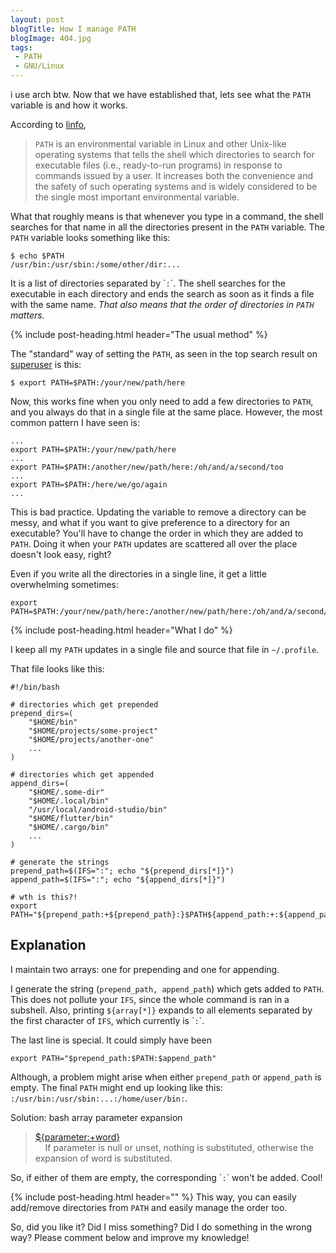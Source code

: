 ```yaml
---
layout: post
blogTitle: How I manage PATH
blogImage: 404.jpg
tags:
 - PATH
 - GNU/Linux
---
```


i use arch btw. Now that we have established that, lets see what the `PATH` variable is and how it works.

According to <a href="http://www.linfo.org/path_env_var.html">linfo</a>,
<blockquote class="blockquote"><code>PATH</code> is an environmental variable in Linux and other Unix-like operating systems that tells the shell which directories to search for executable files (i.e., ready-to-run programs) in response to commands issued by a user. It increases both the convenience and the safety of such operating systems and is widely considered to be the single most important environmental variable.</blockquote>

<div class="py-4"></div>

What that roughly means is that whenever you type in a command, the shell searches for that name in all the directories present in the <code>PATH</code> variable. The <code>PATH</code> variable looks something like this:

```shell
$ echo $PATH
/usr/bin:/usr/sbin:/some/other/dir:...
```

It is a list of directories separated by \``:`\`. The shell searches for the executable in each directory and ends the search as soon as it finds a file with the same name. *That also means that the order of directories in `PATH` matters.*

{% include post-heading.html header="The usual method" %}

The "standard" way of setting the `PATH`, as seen in the top search result on <a href="https://superuser.com/a/488175">superuser</a> is this:
```shell
$ export PATH=$PATH:/your/new/path/here
```

Now, this works fine when you only need to add a few directories to `PATH`, and you always do that in a single file at the same place. However, the most common pattern I have seen is:
```shell
...
export PATH=$PATH:/your/new/path/here
...
export PATH=$PATH:/another/new/path/here:/oh/and/a/second/too
...
export PATH=$PATH:/here/we/go/again
...
```

This is bad practice. Updating the variable to remove a directory can be messy, and what if you want to give preference to a directory for an executable? You'll have to change the order in which they are added to `PATH`. Doing it when your `PATH` updates are scattered all over the place doesn't look easy, right?

Even if you write all the directories in a single line, it get a little overwhelming sometimes:
```shell
export PATH=$PATH:/your/new/path/here:/another/new/path/here:/oh/and/a/second/too:/here/we/go/again:...
```

{% include post-heading.html header="What I do" %}

I keep all my `PATH` updates in a single file and source that file in `~/.profile`.

That file looks like this:
```shell
#!/bin/bash

# directories which get prepended
prepend_dirs=(
    "$HOME/bin"
    "$HOME/projects/some-project"
    "$HOME/projects/another-one"
    ...
)

# directories which get appended
append_dirs=(
    "$HOME/.some-dir"
    "$HOME/.local/bin"
    "/usr/local/android-studio/bin"
    "$HOME/flutter/bin"
    "$HOME/.cargo/bin"
    ...
)

# generate the strings
prepend_path=$(IFS=":"; echo "${prepend_dirs[*]}")
append_path=$(IFS=":"; echo "${append_dirs[*]}")

# wth is this?!
export PATH="${prepend_path:+${prepend_path}:}$PATH${append_path:+:${append_path}}"
```

<h2 class="section-header pt-4">Explanation</h2>
I maintain two arrays: one for prepending and one for appending.

I generate the string (`prepend_path, append_path`) which gets added to `PATH`. This does not pollute your `IFS`, since the whole command is ran in a subshell. Also, printing `${array[*]}` expands to all elements separated by the first character of `IFS`, which currently is \``:`\`.

The last line is special. It could simply have been

```shell
export PATH="$prepend_path:$PATH:$append_path"
```

Although, a problem might arise when either `prepend_path` or `append_path` is empty. The final `PATH` might end up looking like this: `:/usr/bin:/usr/sbin:...:/home/user/bin:`.

Solution: bash array parameter expansion
<blockquote class="blockquote">
<a href="https://www.gnu.org/software/bash/manual/html_node/Shell-Parameter-Expansion.html">${parameter:+word}</a>
<br>
&nbsp;&nbsp;&nbsp;&nbsp;If parameter is null or unset, nothing is substituted, otherwise the expansion of word is substituted.
</blockquote>

So, if either of them are empty, the corresponding \``:`\` won't be added. Cool!

{% include post-heading.html header="" %}
This way, you can easily add/remove directories from `PATH` and easily manage the order too.

So, did you like it? Did I miss something? Did I do something in the wrong way? Please comment below and improve my knowledge!
